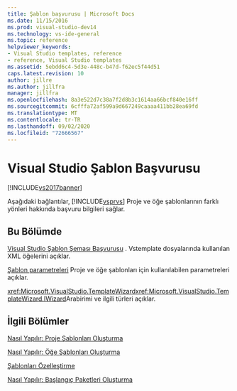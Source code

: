 ```yaml
---
title: Şablon başvurusu | Microsoft Docs
ms.date: 11/15/2016
ms.prod: visual-studio-dev14
ms.technology: vs-ide-general
ms.topic: reference
helpviewer_keywords:
- Visual Studio templates, reference
- reference, Visual Studio templates
ms.assetid: 5ebdd6c4-5d3e-448c-b47d-f62ec5f44d51
caps.latest.revision: 10
author: jillre
ms.author: jillfra
manager: jillfra
ms.openlocfilehash: 8a3e522d7c38a7f2d8b3c1614aa66bcf840e16ff
ms.sourcegitcommit: 6cfffa72af599a9d667249caaaa411bb28ea69fd
ms.translationtype: MT
ms.contentlocale: tr-TR
ms.lasthandoff: 09/02/2020
ms.locfileid: "72666567"
---
```

# <a name="visual-studio-template-reference"></a>Visual Studio Şablon Başvurusu
[!INCLUDE[vs2017banner](../includes/vs2017banner.md)]

Aşağıdaki bağlantılar, [!INCLUDE[vsprvs](../includes/vsprvs-md.md)] Proje ve öğe şablonlarının farklı yönleri hakkında başvuru bilgileri sağlar.

## <a name="in-this-section"></a>Bu Bölümde
 [Visual Studio Şablon Şeması Başvurusu](../extensibility/visual-studio-template-schema-reference.md) . Vstemplate dosyalarında kullanılan XML öğelerini açıklar.

 [Şablon parametreleri](../ide/template-parameters.md) Proje ve öğe şablonları için kullanılabilen parametreleri açıklar.

 <xref:Microsoft.VisualStudio.TemplateWizard><xref:Microsoft.VisualStudio.TemplateWizard.IWizard>Arabirimi ve ilgili türleri açıklar.

## <a name="related-sections"></a>İlgili Bölümler
 [Nasıl Yapılır: Proje Şablonları Oluşturma](../ide/how-to-create-project-templates.md)

 [Nasıl Yapılır: Öğe Şablonları Oluşturma](../ide/how-to-create-item-templates.md)

 [Şablonları Özelleştirme](../ide/customizing-project-and-item-templates.md)

 [Nasıl Yapılır: Başlangıç Paketleri Oluşturma](../ide/how-to-create-starter-kits.md)